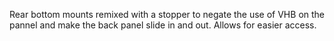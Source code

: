 Rear bottom mounts remixed with a stopper to negate the use of VHB on the pannel and make the back panel slide in and out. Allows for easier access.